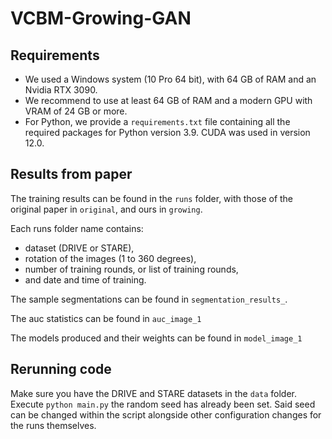 # VCBM-Growing-GAN

## Requirements
* We used a Windows system (10 Pro 64 bit), with 64 GB of RAM and an Nvidia RTX 3090.
* We recommend to use at least 64 GB of RAM and a modern GPU with VRAM of 24 GB or more.
* For Python, we provide a ``requirements.txt`` file containing all the required packages for Python version 3.9. CUDA was used in version 12.0.

## Results from paper
The training results can be found in the ``runs`` folder, with those of the original paper in ``original``, and ours in ``growing``.

Each runs folder name contains:
* dataset (DRIVE or STARE),
* rotation of the images (1 to 360 degrees),
* number of training rounds, or list of training rounds,
* and date and time of training.

The sample segmentations can be found in ``segmentation_results_``.

The auc statistics can be found in ``auc_image_1``

The models produced and their weights can be found in ``model_image_1``


## Rerunning code
Make sure you have the DRIVE and STARE datasets in the ``data`` folder.
Execute ``python main.py`` the random seed has already been set.
Said seed can be changed within the script alongside other configuration changes for the runs themselves.
